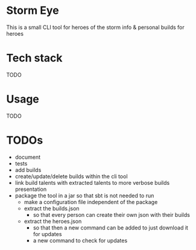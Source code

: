 # Storm Eye
This is a small CLI tool for heroes of the storm info & personal builds for heroes

# Tech stack
TODO

# Usage
TODO

# TODOs
- document
- tests
- add builds
- create/update/delete builds within the cli tool
- link build talents with extracted talents to more verbose builds presentation
- package the tool in a jar so that sbt is not needed to run
    - make a configuration file independent of the package
    - extract the builds.json
        - so that every person can create their own json with their builds
    - extract the heroes.json
        - so that then a new command can be added to just download it for updates
        - a new command to check for updates
